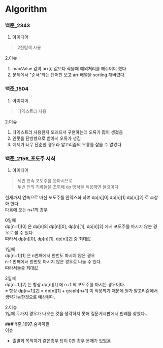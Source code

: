 # Algorithm

### 백준_2343  

1. 아이디어
> 2진탐색 사용
  
2.이슈  
  1) maxValue 값이 arr[i] 값보다 작을때 예외처리를 해주어야 했다.  
  2) 문제에서 "순서"라는 단어만 보고 arr 배열을 sorting 해버렸다.


### 백준_1504  

1. 아이디어
> 다익스트라 사용
  
2.이슈  
  1) 다익스트라 사용한지 오래되서 구현하는데 오류가 많이 생겼음  
  2) 인풋을 단방향으로 받아서 오류가 생김
  3) 예제가 너무 단순한 경우라 알고리즘의 오류를 잡을 수 없었다.  
  


### 백준_2156_포도주 시식 <br>
1. 아이디어
> 세번 연속 포도주를 못마시므로  
  두번 전의 기록들을 조회해 dp 방식을 적용하면 될것이다.  
  
  현재까지 연속으로 마신 포도주를 인덱스화 하여 dp[n][0] dp[n][1] dp[n][2] 로 추상화 한다.  
  다음에 오는 n+1의 경우  
  
  0일때  
  dp[n+1][0] 은 dp[n]의 dp[n][0], dp[n][1], dp[n][2] 에서 포도주를 마시지 않는 경우로 볼 수 있다.   
  따라서 dp[n][0], dp[n][1], dp[n][2] 중 최대값  
  
  1일때  
  dp[n+1][1] 은 n번째에서 한번도 마시지 않은 경우  
                n-1 번째에서 한번도 마시지 않은 경우로 나눌 수 있다.  
                따라서둘중 최대값  
  
  2일때  
  dp[n+1][2] 는 항상 dp[n][1] 에 n+1 의 포도주를 마시는 경우이다.  
  ※ 항상 dp[n+1][2] = dp[n][1] + graph[n+1] 이 적용되기 때문에 뭔가 알고리즘에서 생략가능한것으로 예상된다.  
  
2.이슈  
  1일때 두가지 경우가 나오는 것을 생각하지 못해 질문게시판에서 반례를 찾았다..  
  
###백준_1697_숨박꼭질 <br>
이슈
- 출발과 목적지가 같은경우 답이 0인 경우 문제가 있었음
